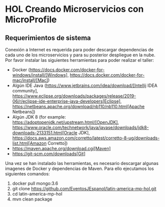 # HOL Creando Microservicios con MicroProfile

## Requerimientos de sistema

Conexión a Internet es requerida para poder descargar dependencias de cada uno de los microservicios y para su posterior despliegue en la nube. Por favor instalar las siguientes herramientas para poder realizar el taller:

* Docker (https://docs.docker.com/docker-for-windows/install/[Windows], https://docs.docker.com/docker-for-mac/install/[Mac])
* Algún IDE Java (https://www.jetbrains.com/idea/download/[Intellij IDEA community], https://www.eclipse.org/downloads/packages/release/2019-06/r/eclipse-ide-enterprise-java-developers[Eclipse], https://netbeans.apache.org/download/nb110/nb110.html[Apache Netbeans])
* Algún JDK 8 (for example: https://adoptopenjdk.net/upstream.html/[OpenJDK], https://www.oracle.com/technetwork/java/javase/downloads/jdk8-downloads-2133151.html[Oracle JDK], https://docs.aws.amazon.com/corretto/latest/corretto-8-ug/downloads-list.html[Amazon Corretto])
* https://maven.apache.org/download.cgi[Maven]
* https://git-scm.com/downloads[Git]
 
  
Una vez se han instalado las herramientas, es necesario descargar algunas imagenes de Docker y dependencias de Maven. Para ello ejecutamos los siguientes comandos:

1. docker pull mongo:3.6
2. git clone https://github.com/EventosJEspanol/latin-america-mp-hol.git
3. cd latin-america-mp-hol
4. mvn clean package
